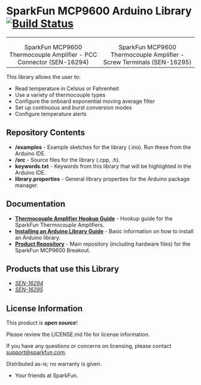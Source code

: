 SparkFun MCP9600 Arduino Library [![Build Status](https://travis-ci.org/sparkfun/SparkFun_MCP9600_Arduino_Library.svg?branch=master)](https://travis-ci.org/sparkfun/SparkFun_MCP9600_Arduino_Library)
========================================

<table class="table table-hover table-striped table-bordered">
    <tr>
        <th class="text-center"> 
        </th>
        <th class="text-center">
        </th>
    </tr>
    <tr align="center">
        <td><a href="https://www.sparkfun.com/products/16294"><img src="https://cdn.sparkfun.com/assets/parts/1/4/9/8/3/16294-Qwiic_Thermocouple_Amplifier_-_MCP9600_-_PCC_Connector-01.jpg" alt=""></a></td>
        <td><a href="https://www.sparkfun.com/products/16295"><img src="https://cdn.sparkfun.com/assets/parts/1/4/9/8/5/16295-Qwiic_Thermocouple_Amplifier_-_MCP9600_-_Screw_Terminals-01.jpg" alt=""></a></td>
    </tr>
    <tr align="center">
        <td>SparkFun MCP9600 Thermocouple Amplifier - PCC Connector (SEN-16294)</td>
        <td>SparkFun MCP9600 Thermocouple Amplifier - Screw Terminals (SEN-16295)</td>
    </tr>
</table>


This library allows the user to:

* Read temperature in Celsius or Fahrenheit
* Use a variety of thermocouple types
* Configure the onboard exponential moving average filter
* Set up continuous and burst conversion modes
* Configure temperature alerts


Repository Contents
-------------------

* **/examples** - Example sketches for the library (.ino). Run these from the Arduino IDE. 
* **/src** - Source files for the library (.cpp, .h).
* **keywords.txt** - Keywords from this library that will be highlighted in the Arduino IDE. 
* **library.properties** - General library properties for the Arduino package manager. 

Documentation
--------------
* **[Thermocouple Amplifier Hookup Guide](https://learn.sparkfun.com/tutorials/sparkfun-qwiic-thermocouple-hookup-guide)** - Hookup guide for the SparkFun Thermocouple Amplifiers.
* **[Installing an Arduino Library Guide](https://learn.sparkfun.com/tutorials/installing-an-arduino-library)** - Basic information on how to install an Arduino library.
* **[Product Repository](https://github.com/sparkfun/Qwiic_Thermocouple_Amplifer)** - Main repository (including hardware files) for the SparkFun MCP9600 Breakout.

Products that use this Library 
---------------------------------

* [*SEN-16294*](https://www.sparkfun.com/products/16294)
* [*SEN-16295*](https://www.sparkfun.com/products/16295)

License Information
-------------------

This product is _**open source**_! 

Please review the LICENSE.md file for license information. 

If you have any questions or concerns on licensing, please contact support@sparkfun.com.

Distributed as-is; no warranty is given.

- Your friends at SparkFun.
